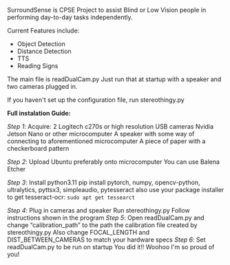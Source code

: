 SurroundSense is CPSE Project to assist Blind or Low Vision people in performing day-to-day tasks independently.

Current Features include:
- Object Detection
- Distance Detection
- TTS
- Reading Signs

The main file is readDualCam.py
Just run that at startup with a speaker and two cameras plugged in.

If you haven't set up the configuration file, run stereothingy.py


**Full instalation Guide:**

_Step 1_:
Acquire:
2 Logitech c270s or high resolution USB cameras
Nvidia Jetson Nano or other microcomputer
A speaker with some way of connecting to aforementioned microcomputer
A piece of paper with a checkerboard pattern

_Step 2_:
Upload Ubuntu preferably onto microcomputer
You can use Balena Etcher

_Step 3_:
Install python3.11
pip install pytorch, numpy, opencv-python, ultralytics, pyttsx3, simpleaudio, pytesseract
also use your package installer to get tesseract-ocr: 
```sudo apt get tessearct```


_Step 4_:
Plug in cameras and speaker
Run stereothingy.py
Follow instructions shown in the program
_Step 5_:
Open readDualCam.py and change “calibration_path” to the path the calibration file created by stereothingy.py
Also change FOCAL_LENGTH and DIST_BETWEEN_CAMERAS to match your hardware specs
_Step 6_:
Set readDualCam.py to be run on startup
You did it!!
Woohoo
I'm so proud of you!
